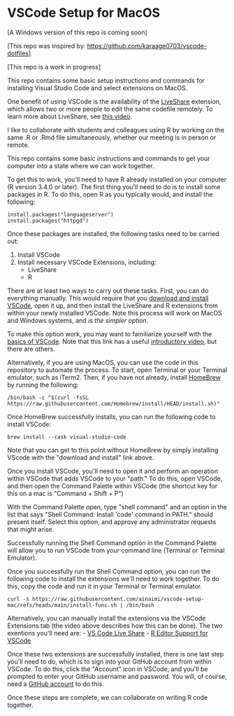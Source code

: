 # VSCode Setup for MacOS

[A Windows version of this repo is coming soon]

[This repo was inspired by: https://github.com/karaage0703/vscode-dotfiles]

[This repo is a work in progress]

This repo contains some basic setup instructions and commands for installing Visual Studio Code and select extensions on MacOS. 

One benefit of using VSCode is the availability of the [LiveShare](https://marketplace.visualstudio.com/items?itemName=MS-vsliveshare.vsliveshare) extension, which allows two or more people to edit the 
same codefile remotely. To learn more about LiveShare, see [this video](https://youtu.be/A2ceblXTBBc).

I like to collaborate with students and colleagues using R by working on the same .R or .Rmd file simultaneously, whether our 
meeting is in person or remote.

This repo contains some basic instructions and commands to get your computer into a state where we can work together.

To get this to work, you'll need to have R already installed on your computer (R version 3.4.0 or later). The first thing 
you'll need to do is to install some packages in R. To do this, open R as you typically would, and install the following:

```
install.packages("languageserver")
install.packages("httpgd")
```

Once these packages are installed, the following tasks need to be carried out:

1) Install VSCode
2) Install necessary VSCode Extensions, including:
    - LiveShare
    - R

There are at least two ways to carry out these tasks. First, you can do everything manually. This would require that you
[download and install VSCode](https://code.visualstudio.com/), open it up, and then install the LiveShare and R extensions
from within your newly installed VSCode. Note this process will work on MacOS and Windows systems, and *is the simpler option.* 

To make this option work, you may want to familiarize yourself with the [basics of VSCode](https://code.visualstudio.com/docs/introvideos/basics).
Note that this link has a useful [introductory video](https://youtu.be/B-s71n0dHUk), but there are others.

Alternatively, if you are using MacOS, you can use the code in this repository to automate the process. To start, open Terminal
or your Terminal emulator, such as iTerm2. Then, if you have not already, install [HomeBrew](https://brew.sh/) by running the following:

```
/bin/bash -c "$(curl -fsSL https://raw.githubusercontent.com/Homebrew/install/HEAD/install.sh)"
```

Once HomeBrew successfully installs, you can run the following code to install VSCode:

```
brew install --cask visual-studio-code
```

Note that you can get to this point without HomeBrew by simply installing VScode with the "download and install" link above.

Once you install VSCode, you'll need to open it and perform an operation within VSCode that adds VSCode to your "path." To 
do this, open VSCode, and then open the Command Palette within VSCode (the shortcut key for this on a mac is "Command + Shift + P")

With the Command Palette open, type "shell command" and an option in the list that says "Shell Command: Install 'code' command in PATH." 
should present itself. Select this option, and approve any administrator requests that might arise. 

Successfully running the Shell Command option in the Command Palette will allow you to run VSCode from your command line (Terminal or Terminal Emulator).

Once you successfully run the Shell Command option, you can run the following code to install the extensions we'll need to work together.
To do this, copy the code and run it in your Terminal or Terminal emulator. 

```
curl -s https://raw.githubusercontent.com/ainaimi/vscode-setup-mac/refs/heads/main/install-func.sh | /bin/bash
```

Alternatively, you can manually install the extensions via the VSCode Extensions tab (the video above describes how this can be done).
The two exentions you'll need are:
    - [VS Code Live Share](https://marketplace.visualstudio.com/items?itemName=MS-vsliveshare.vsliveshare)
    - [R Editor Support for VSCode](https://marketplace.visualstudio.com/items?itemName=REditorSupport.r)

Once these two extensions are successfully installed, there is one last step you'll need to do, which is to sign into your GitHub account 
from within VSCode. To do this, click the "Account" icon in VSCode, and you'll be prompted to enter your GitHub username and 
password. You will, of course, need a [GitHub account](https://github.com/) to do this.

Once these steps are complete, we can collaborate on writing R code together.